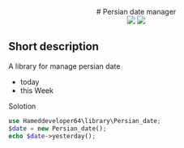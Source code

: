 <p align="center"> # Persian date manager
<br/>
<img src="https://img.shields.io/github/license/hameddeveloper64/persian_date">
<img src="https://img.shields.io/twitter/url?url=https%3A%2F%2Fgithub.com%2Fhameddeveloper64%2Fpersian_date">
 </p>

 ## Short description
 A library for manage persian date
 <ul>
 <li>today</li>
<li>this Week</li>
 </ul>

Solotion
```php
use Hameddeveloper64\library\Persian_date;
$date = new Persian_date();
echo $date->yesterday();
```
